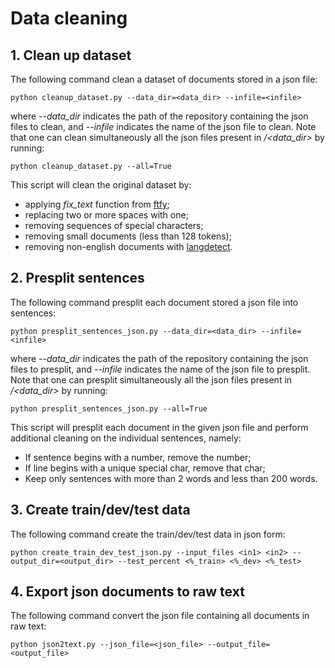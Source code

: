 # Data cleaning

## 1. Clean up dataset
The following command clean a dataset of documents stored in a json file:
```
python cleanup_dataset.py --data_dir=<data_dir> --infile=<infile>
```
where
*--data_dir* indicates the path of the repository containing the json files to clean, and *--infile* indicates the name of the json file to clean. Note that one can clean simultaneously all the json files present in */<data_dir>* by running:
```
python cleanup_dataset.py --all=True
```

This script will clean the original dataset by:
- applying *fix_text* function from [ftfy](https://ftfy.readthedocs.io/en/latest/);
- replacing two or more spaces with one;
- removing sequences of special characters;
- removing small documents (less than 128 tokens);
- removing non-english documents with [langdetect](https://pypi.org/project/langdetect/).


## 2. Presplit sentences
The following command presplit each document stored a json file into sentences:
```
python presplit_sentences_json.py --data_dir=<data_dir> --infile=<infile>
```
where
*--data_dir* indicates the path of the repository containing the json files to presplit, and *--infile* indicates the name of the json file to presplit. Note that one can presplit simultaneously all the json files present in */<data_dir>* by running:
```
python presplit_sentences_json.py --all=True
```

This script will presplit each document in the given json file and perform additional cleaning on the individual sentences, namely:
- If sentence begins with  a number, remove the number;
- If line begins with a unique special char, remove that char;
- Keep only sentences with more than 2 words and less than 200 words.


## 3. Create train/dev/test data
The following command create the train/dev/test data in json form:
```
python create_train_dev_test_json.py --input_files <in1> <in2> --output_dir=<output_dir> --test_percent <%_train> <%_dev> <%_test>
```

## 4. Export json documents to raw text
The following command convert the json file containing all documents in raw text:
```
python json2text.py --json_file=<json_file> --output_file=<output_file>
```
